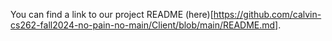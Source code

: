 You can find a link to our project README (here)[https://github.com/calvin-cs262-fall2024-no-pain-no-main/Client/blob/main/README.md].
